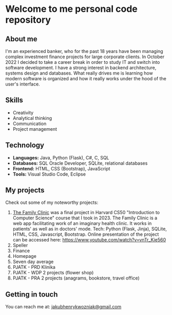 # Welcome to me personal code repository
## About me
I'm an experienced banker, who for the past 18 years have been managing complex investment finance projects for large corporate clients. 
In October 2022 I decided to take a career break in order to study IT and switch into software development. I have a strong interest in backend architecture, systems design and databases. 
What really drives me is learning how modern software is organized and how it really works under the hood of the user's interface.

## Skills
- Creativity
- Analytical thinking
- Communication
- Project management

## Technology
- **Languages:** Java, Python (Flask), C#, C, SQL
- **Databases:** SQL Oracle Developer, SQLite, relational databases
- **Frontend:** HTML, CSS (Bootstrap), JavaScript 
- **Tools:** Visual Studio Code, Eclipse

## My projects
Check out some of my noteworthy projects:
1. [The Family Clinic](https://github.com/jhwozniak/Harvard-CS50/tree/main/project) was a final project in Harvard CS50 "Introduction to Computer Science" course that I took in 2023.  The Family Clinic is a web app facilitating work of an imaginary health clinic. It works in patients' as well as in doctors' mode. Tech: Python (Flask, Jinja), SQLite, HTML, CSS, Javascript, Bootstrap. Online presentation of the project can be accessed here: https://www.youtube.com/watch?v=vnTr_Kie560  
2. Speller
3. Finance
4. Homepage
5. Seven day average
6. PJATK - PRD Klinika
7. PJATK - WDP 2 projects (flower shop)
8. PJATK - PRA 2 projects (anagrams, bookstore, travel office)


## Getting in touch
You can reach me at: jakubhenrykwozniak@gmail.com





